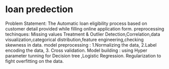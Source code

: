 # loan predection
Problem Statement: The Automatic loan eligibility process based on customer detail provided while filling online application form.
preprocessing techinques:
Missing values Treatment & Outlier Detection,Correlation,data visualization,categorical distribution,feature engineering,checking skewness in data.
model preprocessing : 1.Normalizing the data, 2.Label encoding the data, 3. Cross validation.
Model building : using Hyper parameter tunning for Decision tree ,Logistic Regression.
Regularization to fight overfitting on the data.
